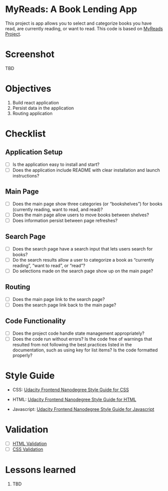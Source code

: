 # MyReads: A Book Lending App

This project is app allows you to select and categorize books you have read, are currently reading, or want to read. This code is based on [MyReads Project](https://github.com/udacity/reactnd-project-myreads-starter).

# Screenshot

TBD

# Objectives

1. Build react application
2. Persist data in the application
3. Routing application


# Checklist

## Application Setup

- [ ] Is the application easy to install and start?
- [ ] Does the application include README with clear installation and launch instructions?

## Main Page

- [ ] Does the main page show three categories (or “bookshelves”) for books (currently reading, want to read, and read)?
- [ ] Does the main page allow users to move books between shelves?
- [ ] Does information persist between page refreshes?

## Search Page

- [ ] Does the search page have a search input that lets users search for books?
- [ ] Do the search results allow a user to categorize a book as “currently reading”, “want to read”, or “read”?
- [ ] Do selections made on the search page show up on the main page?

## Routing

- [ ] Does the main page link to the search page?
- [ ] Does the search page link back to the main page?

## Code Functionality

- [ ] Does the project code handle state management appropriately?
- [ ] Does the code run without errors? Is the code free of warnings that resulted from not following the best practices listed in the documentation, such as using key for list items? Is the code formatted properly?

# Style Guide

- CSS: [Udacity Frontend Nanodegree Style Guide for CSS](http://udacity.github.io/frontend-nanodegree-styleguide/css.html)

- HTML: [Udacity Frontend Nanodegree Style Guide for HTML](http://udacity.github.io/frontend-nanodegree-styleguide/index.html)

- Javascript: [Udacity Frontend Nanodegree Style Guide for Javascript](http://udacity.github.io/frontend-nanodegree-styleguide/javascript.html)

# Validation

- [ ] [HTML Validation](https://validator.w3.org/)
- [ ] [CSS Validation](https://jigsaw.w3.org/css-validator/#validate_by_input)

# Lessons learned

1. TBD
